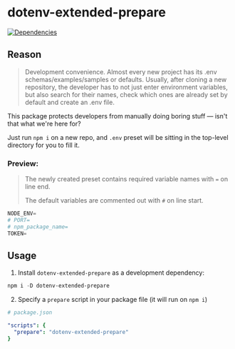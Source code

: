 # dotenv-extended-prepare
[![Dependencies](https://img.shields.io/badge/dependencies-none-green)](# "zero dependency")

## Reason

> Development convenience. Almost every new project has its .env schemas/examples/samples or defaults. Usually, after cloning a new repository, the developer has to not just enter environment variables, but also search for their names, check which ones are already set by default and create an .env file.

This package protects developers from manually doing boring stuff — isn't that what we're here for?

Just run `npm i` on a new repo, and `.env` preset will be sitting in the top-level directory for you to fill it.

### Preview:

> The newly created preset contains required variable names with `=` on line end.
>
> The default variables are commented out with `#` on line start.

```ps1
NODE_ENV=
# PORT=
# npm_package_name=
TOKEN=
```

## Usage

1. Install `dotenv-extended-prepare` as a development dependency:

```ps1
npm i -D dotenv-extended-prepare
```

2. Specify a `prepare` script in your package file (it will run on `npm i`)

```yml
# package.json

"scripts": {
  "prepare": "dotenv-extended-prepare"
}
```

